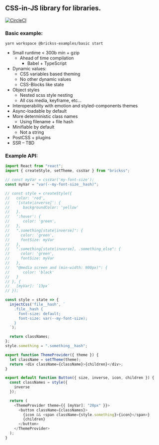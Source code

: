 ## CSS-in-JS library for libraries.

[![CircleCI](https://circleci.com/gh/brickss-css/brickss.svg?style=svg)](https://circleci.com/gh/brickss-css/brickss)

### Basic example: 

`yarn workspace @brickss-examples/basic start`


- Small runtime < 300b min + gzip
  - Ahead of time compilation
    - Babel + TypeScript
- Dynamic values:
  - CSS variables based theming
  - No other dynamic values
  - CSS-Blocks like state
- Object styles
  - Nested scss style nesting
  - All css media, keyframe, etc...
- Interoperability with emotion and styled-components themes
- Async-loadable by default
- More deterministic class names
  - Using filename + file hash
- Minifiable by default
  - Not a string
- PostCSS + plugins
- SSR – TBD

### Example API:

```javascript
import React from "react";
import { createStyle, setTheme, cssVar } from "brickss";

// const myVar = cssVar('my-font-size');
const myVar = "var(--my-font-size__hash)";

// const style = createStyle({
//   color: 'red',
//   '[state|inverse]': {
//      backgroundColor: 'yellow'
//   }.
//   ':hover': {
//      color: 'green',
//   },
//   ".something[state|inverse]": {
//     color: 'green',
//     fontSize: myVar
//   },
//   ".something[state|inverse], .something_else": {
//     color: 'green',
//     fontSize: myVar
//   },
//   "@media screen and (min-width: 900px)": {
//      color: 'black'
//   }
// }, {
//   [myVar]: `13px`
// });

const style = state => {
  injectCss('file__hash', `
    .file__hash {
      font-size: default;
      font-size: var(--my-font-size);
    }
  `);

  return classNames;
};
style.something = ".something__hash";

export function ThemeProvider({ theme }) {
  let className = setTheme(theme);
  return <div className={className}>{children}</div>;
}

export default function Button({ size, inverse, icon, children }) {
  const classNames = style({
    inverse
  });

  return (
    <ThemeProvider theme={{ [myVar]: "20px" }}>
      <button className={classNames}>
        {icon && <span className={style.something}>{icon}</span>}
        {children}
      </button>
    </ThemeProvider>
  );
}
```
